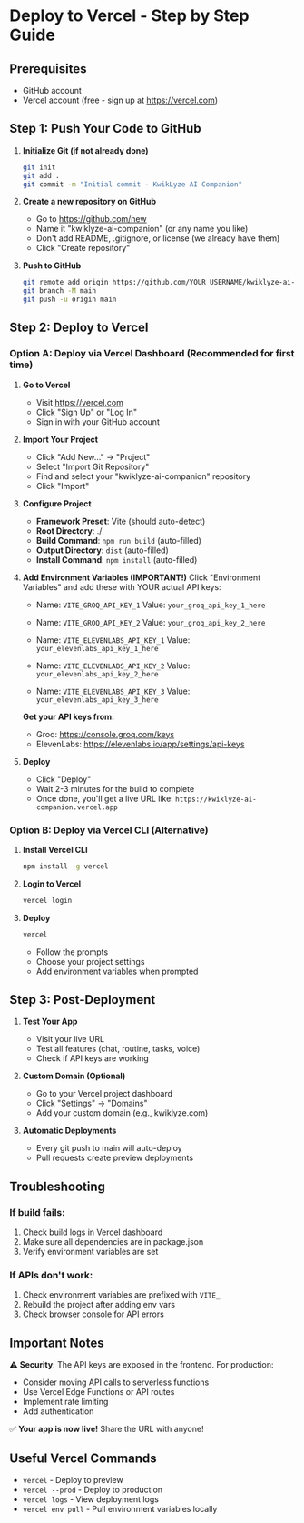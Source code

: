 # Deploy to Vercel - Step by Step Guide

## Prerequisites
- GitHub account
- Vercel account (free - sign up at https://vercel.com)

## Step 1: Push Your Code to GitHub

1. **Initialize Git (if not already done)**
   ```bash
   git init
   git add .
   git commit -m "Initial commit - KwikLyze AI Companion"
   ```

2. **Create a new repository on GitHub**
   - Go to https://github.com/new
   - Name it "kwiklyze-ai-companion" (or any name you like)
   - Don't add README, .gitignore, or license (we already have them)
   - Click "Create repository"

3. **Push to GitHub**
   ```bash
   git remote add origin https://github.com/YOUR_USERNAME/kwiklyze-ai-companion.git
   git branch -M main
   git push -u origin main
   ```

## Step 2: Deploy to Vercel

### Option A: Deploy via Vercel Dashboard (Recommended for first time)

1. **Go to Vercel**
   - Visit https://vercel.com
   - Click "Sign Up" or "Log In"
   - Sign in with your GitHub account

2. **Import Your Project**
   - Click "Add New..." → "Project"
   - Select "Import Git Repository"
   - Find and select your "kwiklyze-ai-companion" repository
   - Click "Import"

3. **Configure Project**
   - **Framework Preset**: Vite (should auto-detect)
   - **Root Directory**: ./
   - **Build Command**: `npm run build` (auto-filled)
   - **Output Directory**: `dist` (auto-filled)
   - **Install Command**: `npm install` (auto-filled)

4. **Add Environment Variables (IMPORTANT!)**
   Click "Environment Variables" and add these with YOUR actual API keys:
   
   - Name: `VITE_GROQ_API_KEY_1`
     Value: `your_groq_api_key_1_here`
   
   - Name: `VITE_GROQ_API_KEY_2`
     Value: `your_groq_api_key_2_here`
   
   - Name: `VITE_ELEVENLABS_API_KEY_1`
     Value: `your_elevenlabs_api_key_1_here`
   
   - Name: `VITE_ELEVENLABS_API_KEY_2`
     Value: `your_elevenlabs_api_key_2_here`
   
   - Name: `VITE_ELEVENLABS_API_KEY_3`
     Value: `your_elevenlabs_api_key_3_here`
   
   **Get your API keys from:**
   - Groq: https://console.groq.com/keys
   - ElevenLabs: https://elevenlabs.io/app/settings/api-keys

5. **Deploy**
   - Click "Deploy"
   - Wait 2-3 minutes for the build to complete
   - Once done, you'll get a live URL like: `https://kwiklyze-ai-companion.vercel.app`

### Option B: Deploy via Vercel CLI (Alternative)

1. **Install Vercel CLI**
   ```bash
   npm install -g vercel
   ```

2. **Login to Vercel**
   ```bash
   vercel login
   ```

3. **Deploy**
   ```bash
   vercel
   ```
   - Follow the prompts
   - Choose your project settings
   - Add environment variables when prompted

## Step 3: Post-Deployment

1. **Test Your App**
   - Visit your live URL
   - Test all features (chat, routine, tasks, voice)
   - Check if API keys are working

2. **Custom Domain (Optional)**
   - Go to your Vercel project dashboard
   - Click "Settings" → "Domains"
   - Add your custom domain (e.g., kwiklyze.com)

3. **Automatic Deployments**
   - Every git push to main will auto-deploy
   - Pull requests create preview deployments

## Troubleshooting

### If build fails:
1. Check build logs in Vercel dashboard
2. Make sure all dependencies are in package.json
3. Verify environment variables are set

### If APIs don't work:
1. Check environment variables are prefixed with `VITE_`
2. Rebuild the project after adding env vars
3. Check browser console for API errors

## Important Notes

⚠️ **Security**: The API keys are exposed in the frontend. For production:
- Consider moving API calls to serverless functions
- Use Vercel Edge Functions or API routes
- Implement rate limiting
- Add authentication

✅ **Your app is now live!** Share the URL with anyone!

## Useful Vercel Commands

- `vercel` - Deploy to preview
- `vercel --prod` - Deploy to production
- `vercel logs` - View deployment logs
- `vercel env pull` - Pull environment variables locally
